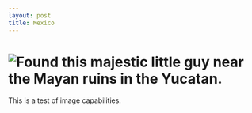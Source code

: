 ```yaml
---
layout: post
title: Mexico
---
```


# <img src="/images/IMG_3777.JPG" alt="Found this majestic little guy near the Mayan ruins in the Yucatan."/>


This is a test of image capabilities.
